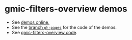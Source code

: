 # gmic-filters-overview demos

- See [demos online.](http://jpfleury.github.io/gfo-demos/)
- See the [branch `gh-pages`](https://github.com/jpfleury/gfo-demos/tree/gh-pages) for the code of the demos.
- See [gmic-filters-overview code](https://github.com/jpfleury/gmic-filters-overview).
